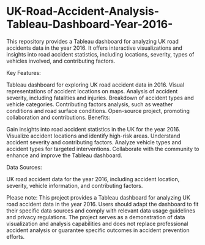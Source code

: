 # UK-Road-Accident-Analysis-Tableau-Dashboard-Year-2016-
This repository provides a Tableau dashboard for analyzing UK road accidents data in the year 2016. It offers interactive visualizations and insights into road accident statistics, including locations, severity, types of vehicles involved, and contributing factors.

Key Features:

Tableau dashboard for exploring UK road accident data in 2016.
Visual representations of accident locations on maps.
Analysis of accident severity, including fatalities and injuries.
Breakdown of accident types and vehicle categories.
Contributing factors analysis, such as weather conditions and road surface conditions.
Open-source project, promoting collaboration and contributions.
Benefits:

Gain insights into road accident statistics in the UK for the year 2016.
Visualize accident locations and identify high-risk areas.
Understand accident severity and contributing factors.
Analyze vehicle types and accident types for targeted interventions.
Collaborate with the community to enhance and improve the Tableau dashboard.

Data Sources:

UK road accident data for the year 2016, including accident location, severity, vehicle information, and contributing factors.

Please note: This project provides a Tableau dashboard for analyzing UK road accident data in the year 2016. Users should adapt the dashboard to fit their specific data sources and comply with relevant data usage guidelines and privacy regulations. The project serves as a demonstration of data visualization and analysis capabilities and does not replace professional accident analysis or guarantee specific outcomes in accident prevention efforts.
